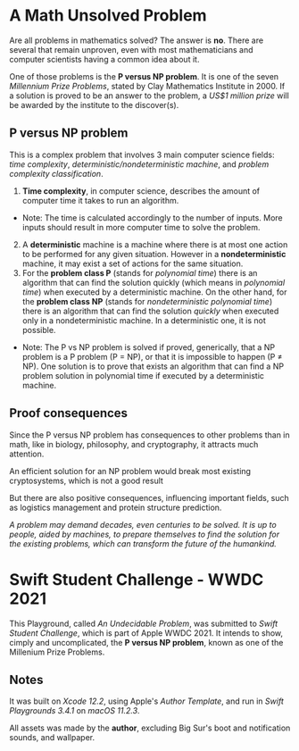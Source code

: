 # A Math Unsolved Problem #
 
Are all problems in mathematics solved? The answer is **no**. There are several that remain unproven, even with most mathematicians and computer scientists having a common idea about it.
 
One of those problems is the **P versus NP problem**. It is one of the seven *Millennium Prize Problems*, stated by Clay Mathematics Institute in 2000. If a solution is proved to be an answer to the problem, a *US$1 million prize* will be awarded by the institute to the discover(s).
 
## P versus NP problem ##

This is a complex problem that involves 3 main computer science fields: *time complexity*, *deterministic/nondeterministic machine*, and *problem complexity classification*.
1. **Time complexity**, in computer science, describes the amount of computer time it takes to run an algorithm.
- Note: The time is calculated accordingly to the number of inputs. More inputs should result in more computer time to solve the problem.
2. A **deterministic** machine is a machine where there is at most one action to be performed for any given situation. However in a **nondeterministic** machine, it may exist a set of actions for the same situation.
3. For the **problem class P** (stands for *polynomial time*) there is an algorithm that can find the solution quickly (which means in *polynomial time*) when executed by a deterministic machine. On the other hand, for the **problem class NP** (stands for *nondeterministic polynomial time*) there is an algorithm that can find the solution *quickly* when executed only in a nondeterministic machine. In a deterministic one, it is not possible.
- Note: The P vs NP problem is solved if proved, generically, that a NP problem is a P problem (P = NP), or that it is impossible to happen (P ≠ NP).
One solution is to prove that exists an algorithm that can find a NP problem solution in polynomial time if executed by a deterministic machine.

## Proof consequences ##

Since the P versus NP problem has consequences to other problems than in math, like in biology, philosophy, and cryptography, it attracts much attention.

An efficient solution for an NP problem would break most existing cryptosystems, which is not a good result

But there are also positive consequences, influencing important fields, such as logistics management and protein structure prediction.

*A problem may demand decades, even centuries to be solved. It is up to people, aided by machines, to prepare themselves to find the solution for the existing problems, which can transform the future of the humankind.*

# Swift Student Challenge - WWDC 2021 #

This Playground, called *An Undecidable Problem*, was submitted to *Swift Student Challenge*, which is part of Apple WWDC 2021. It intends to show, cimply and uncomplicated, the **P versus NP problem**, known as one of the Millenium Prize Problems.

## Notes ##

It was built on *Xcode 12.2*, using Apple's *Author Template*, and run in *Swift Playgrounds 3.4.1* on *macOS 11.2.3*.

All assets was made by the **author**, excluding Big Sur's boot and notification sounds, and wallpaper.
